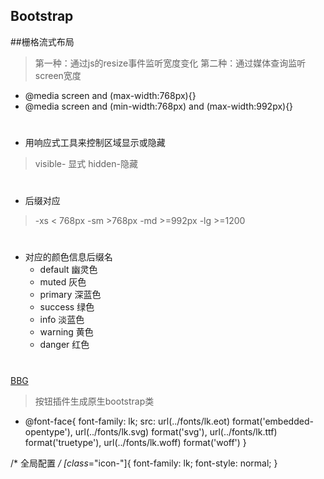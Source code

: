 ## Bootstrap

##栅格流式布局
> 第一种：通过js的resize事件监听宽度变化
> 第二种：通过媒体查询监听screen宽度
+ @media screen and (max-width:768px){}
+ @media screen and (min-width:768px) and (max-width:992px){}

# 
+ 用响应式工具来控制区域显示或隐藏
> visible- 显式 
> hidden-隐藏

# 
+ 后缀对应
> -xs < 768px
> -sm >768px
> -md >=992px
> -lg >=1200

# 
+ 对应的颜色信息后缀名
	- default 幽灵色
	- muted 灰色
	- primary 深蓝色
	- success 绿色
	- info 淡蓝色
	- warning 黄色
	- danger 红色

# 
[BBG](http://blog.koalite.com/bbg/ "bootstrap插件")
> 按钮插件生成原生bootstrap类

+  @font-face{
     font-family: lk;
     src:
        url(../fonts/lk.eot) format('embedded-opentype'),
        url(../fonts/lk.svg) format('svg'),
        url(../fonts/lk.ttf) format('truetype'),
        url(../fonts/lk.woff) format('woff')
 }
 
 /* 全局配置 */
 [class*="icon-"]{
     font-family: lk;
     font-style: normal;
 }